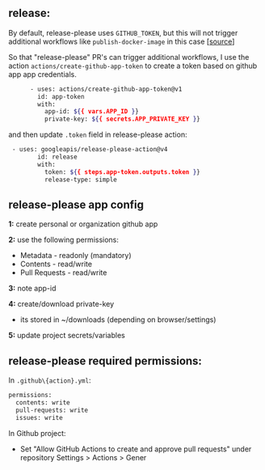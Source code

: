 ## release: 

By default, release-please uses `GITHUB_TOKEN`, but this will not trigger additional workflows like `publish-docker-image` in this case [[source](https://github.com/googleapis/release-please-action?tab=readme-ov-file#github-credentials)]

So that "release-please" PR's can trigger additional workflows, I use the action `actions/create-github-app-token` to create a token based on github app app credentials.

```sh
      - uses: actions/create-github-app-token@v1
        id: app-token
        with:
          app-id: ${{ vars.APP_ID }}
          private-key: ${{ secrets.APP_PRIVATE_KEY }}
```

and then update `.token` field in release-please action:
```sh
 - uses: googleapis/release-please-action@v4
        id: release
        with:
          token: ${{ steps.app-token.outputs.token }}
          release-type: simple
```

## release-please app config

**1:** create personal or organization github app

**2:** use the following permissions:
  - Metadata - readonly (mandatory)
  - Contents - read/write
  - Pull Requests - read/write

**3:** note app-id

**4:** create/download private-key
  - its stored in ~/downloads (depending on browser/settings)

**5:** update project secrets/variables

## release-please required permissions:

In `.github\{action}.yml`:

```sh
permissions:
  contents: write
  pull-requests: write
  issues: write
```

In Github project:
  - Set "Allow GitHub Actions to create and approve pull requests" under repository Settings > Actions > Gener
